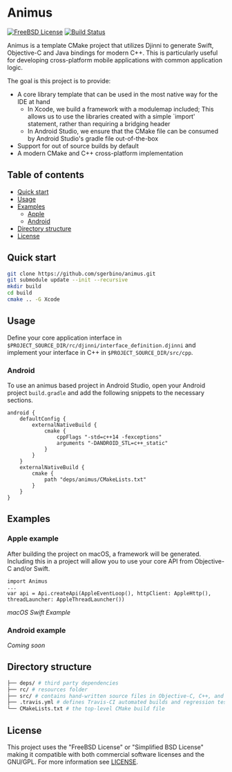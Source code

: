 # Animus

[![FreeBSD License](https://img.shields.io/:license-freebsd-red.svg)](https://github.com/sgerbino/animus/blob/master/LICENSE)
[![Build Status](https://travis-ci.org/sgerbino/animus.svg?branch=master)](https://travis-ci.org/sgerbino/animus)

Animus is a template CMake project that utilizes Djinni to generate Swift, Objective-C and Java bindings for modern C++. This is particularly useful for developing cross-platform mobile applications with common application logic.

The goal is this project is to provide:

- A core library template that can be used in the most native way for the IDE at hand
  - In Xcode, we build a framework with a modulemap included; This allows us to use the libraries created with a simple `import' statement, rather than requiring a bridging header
  - In Android Studio, we ensure that the CMake file can be consumed by Android Studio's gradle file out-of-the-box
- Support for out of source builds by default
- A modern CMake and C++ cross-platform implementation

## Table of contents

- [Quick start](#quick-start)
- [Usage](#usage)
- [Examples](#examples)
  - [Apple](#apple-example)
  - [Android](#android-example)
- [Directory structure](#directory-structure)
- [License](#license)

## Quick start

```bash
git clone https://github.com/sgerbino/animus.git
git submodule update --init --recursive
mkdir build
cd build
cmake .. -G Xcode
```

## Usage

Define your core application interface in ```$PROJECT_SOURCE_DIR/rc/djinni/interface_definition.djinni``` and implement your interface in C++ in ```$PROJECT_SOURCE_DIR/src/cpp```.

### Android

To use an animus based project in Android Studio, open your Android project ```build.gradle``` and add the following snippets to the necessary sections.

```
android {
    defaultConfig {
        externalNativeBuild {
            cmake {
                cppFlags "-std=c++14 -fexceptions"
                arguments "-DANDROID_STL=c++_static"
            }
        }
    }
    externalNativeBuild {
        cmake {
            path "deps/animus/CMakeLists.txt"
        }
    }
}
```

## Examples

### Apple example

After building the project on macOS, a framework will be generated. Including this in a project will allow you to use your core API from Objective-C and/or Swift.

```
import Animus
...
var api = Api.createApi(AppleEventLoop(), httpClient: AppleHttp(), threadLauncher: AppleThreadLauncher())
```
*macOS Swift Example*

### Android example

*Coming soon*

## Directory structure

```bash
├── deps/ # third party dependencies
├── rc/ # resources folder
├── src/ # contains hand-written source files in Objective-C, C++, and Java
├── .travis.yml # defines Travis-CI automated builds and regression tests
└── CMakeLists.txt # the top-level CMake build file
```

## License

This project uses the "FreeBSD License" or "Simplified BSD License" making it
compatible with both commercial software licenses and the GNU/GPL. For more
information see [LICENSE](https://github.com/sgerbino/animus/blob/master/LICENSE).
